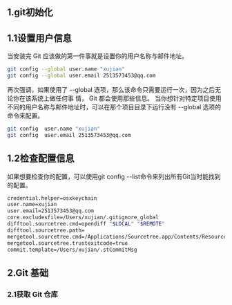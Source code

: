 ## 1.git初始化

## 1.1设置用户信息

当安装完 Git 应该做的第一件事就是设置你的用户名称与邮件地址。

```bash
git config --global user.name "xujian"
git config --global user.email 2513573453@qq.com
```

再次强调，如果使用了 --global 选项，那么该命令只需要运行一次，因为之后无论你在该系统上做任何事 情， Git 都会使用那些信息。 当你想针对特定项目使用不同的用户名称与邮件地址时，可以在那个项目目录下运行没有 --global 选项的命令来配置。

```bash
git config  user.name "xujian"
git config  user.email 2513573453@qq.com
```

## 1.2检查配置信息

如果想要检查你的配置，可以使用git config --list命令来列出所有Git当时能找到的配置。

```bash
credential.helper=osxkeychain
user.name=xujian
user.email=2513573453@qq.com
core.excludesfile=/Users/xujian/.gitignore_global
difftool.sourcetree.cmd=opendiff "$LOCAL" "$REMOTE"
difftool.sourcetree.path=
mergetool.sourcetree.cmd=/Applications/Sourcetree.app/Contents/Resources/opendiff-w.sh "$LOCAL" "$REMOTE" -ancestor "$BASE" -merge "$MERGED"
mergetool.sourcetree.trustexitcode=true
commit.template=/Users/xujian/.stCommitMsg
```

## 2.Git 基础

### 2.1获取 Git 仓库

